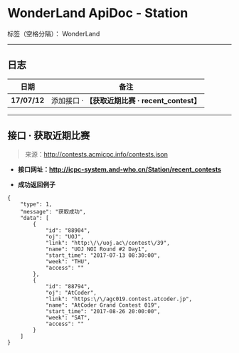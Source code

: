 ﻿# WonderLand ApiDoc - Station

标签（空格分隔）： WonderLand

---

## **日志**

| 日期         | 备注  
| ------------ | ------
| **17/07/12** | 添加接口 · **【获取近期比赛 · recent_contest】**
 
---

## **接口 · 获取近期比赛**

> 来源：http://contests.acmicpc.info/contests.json

- **接口网址：http://icpc-system.and-who.cn/Station/recent_contests**

- **成功返回例子**

```
{
	"type": 1,
	"message": "获取成功",
	"data": [
		{
			"id": "88904",
			"oj": "UOJ",
			"link": "http:\/\/uoj.ac\/contest\/39",
			"name": "UOJ NOI Round #2 Day1",
			"start_time": "2017-07-13 08:30:00",
			"week": "THU",
			"access": ""
		},
		{
			"id": "88794",
			"oj": "AtCoder",
			"link": "https:\/\/agc019.contest.atcoder.jp",
			"name": "AtCoder Grand Contest 019",
			"start_time": "2017-08-26 20:00:00",
			"week": "SAT",
			"access": ""
		}
	]
}
```
